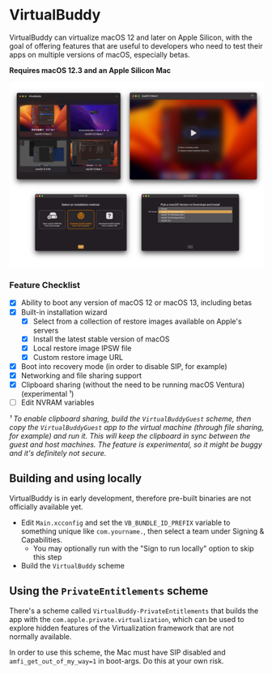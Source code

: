 # VirtualBuddy

VirtualBuddy can virtualize macOS 12 and later on Apple Silicon, with the goal of offering features that are useful to developers who need to test their apps on multiple versions of macOS, especially betas.

**Requires macOS 12.3 and an Apple Silicon Mac**

![](./Screenshot.png)

### Feature Checklist

- [x] Ability to boot any version of macOS 12 or macOS 13, including betas
- [x] Built-in installation wizard
	- [x] Select from a collection of restore images available on Apple's servers
	- [x] Install the latest stable version of macOS
	- [x] Local restore image IPSW file
	- [x] Custom restore image URL
- [x] Boot into recovery mode (in order to disable SIP, for example)
- [x] Networking and file sharing support
- [x] Clipboard sharing (without the need to be running macOS Ventura) (experimental ¹)
- [ ] Edit NVRAM variables

_¹ To enable clipboard sharing, build the `VirtualBuddyGuest` scheme, then copy the `VirtualBuddyGuest` app to the virtual machine (through file sharing, for example) and run it. This will keep the clipboard in sync between the guest and host machines. The feature is experimental, so it might be buggy and it's definitely not secure._

## Building and using locally

VirtualBuddy is in early development, therefore pre-built binaries are not officially available yet.

- Edit `Main.xcconfig` and set the `VB_BUNDLE_ID_PREFIX` variable to something unique like `com.yourname.`, then select a team under Signing & Capabilities.
	- You may optionally run with the "Sign to run locally" option to skip this step
- Build the `VirtualBuddy` scheme

## Using the `PrivateEntitlements` scheme

There's a scheme called `VirtualBuddy-PrivateEntitlements` that builds the app with the `com.apple.private.virtualization`, which can be used to explore hidden features of the Virtualization framework that are not normally available.

In order to use this scheme, the Mac must have SIP disabled and `amfi_get_out_of_my_way=1` in boot-args. Do this at your own risk.